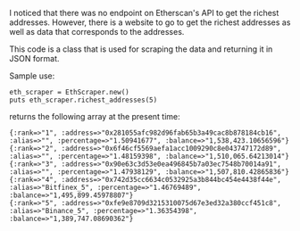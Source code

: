 I noticed that there was no endpoint on Etherscan's API to get the richest addresses.
However, there is a website to go to get the richest addresses as well as data that corresponds to the addresses.

This code is a class that is used for scraping the data and returning it in JSON format.

Sample use:

    eth_scraper = EthScraper.new()
    puts eth_scraper.richest_addresses(5)

returns the following array at the present time:

    {:rank=>"1", :address=>"0x281055afc982d96fab65b3a49cac8b878184cb16", :alias=>"", :percentage=>"1.50941677", :balance=>"1,538,423.10656596"}
    {:rank=>"2", :address=>"0x6f46cf5569aefa1acc1009290c8e043747172d89", :alias=>"", :percentage=>"1.48159398", :balance=>"1,510,065.64213014"}
    {:rank=>"3", :address=>"0x90e63c3d53e0ea496845b7a03ec7548b70014a91", :alias=>"", :percentage=>"1.47938129", :balance=>"1,507,810.42865836"}
    {:rank=>"4", :address=>"0x742d35cc6634c0532925a3b844bc454e4438f44e", :alias=>"Bitfinex_5", :percentage=>"1.46769489", :balance=>"1,495,899.45978807"}
    {:rank=>"5", :address=>"0xfe9e8709d3215310075d67e3ed32a380ccf451c8", :alias=>"Binance_5", :percentage=>"1.36354398", :balance=>"1,389,747.08690362"}
